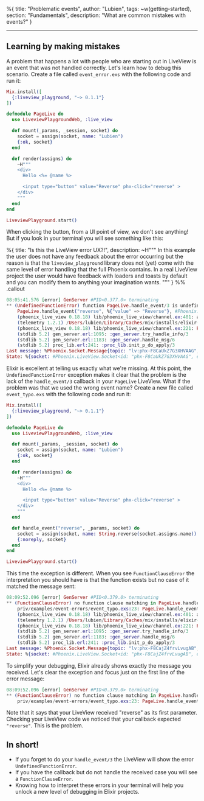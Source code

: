 %{
title: "Problematic events",
author: "Lubien",
tags: ~w(getting-started),
section: "Fundamentals",
description: "What are common mistakes with events?"
}

---

## Learning by making mistakes

A problem that happens a lot with people who are starting out in LiveView is an event that was not handled correctly. Let's learn how to debug this scenario. Create a file called `event_error.exs` with the following code and run it:

```elixir
Mix.install([
  {:liveview_playground, "~> 0.1.1"}
])

defmodule PageLive do
  use LiveviewPlaygroundWeb, :live_view

  def mount(_params, _session, socket) do
    socket = assign(socket, name: "Lubien")
    {:ok, socket}
  end

  def render(assigns) do
    ~H"""
    <div>
      Hello <%= @name %>

      <input type="button" value="Reverse" phx-click="reverse" >
    </div>
    """
  end
end

LiveviewPlayground.start()
```

When clicking the button, from a UI point of view, we don't see anything! But if you look in your terminal you will see something like this:

%{
title: "Is this the LiveView error UX?!",
description: ~H"""
In this example the user does not have any feedback about the error occurring but the reason is that the <code>liveview_playground</code> library does not (yet) come with the same level of error handling that the full Phoenix contains. In a real LiveView project the user would have feedback with loaders and toasts by default and you can modify them to anything your imagination wants.
"""
} %% .callout

```elixir
08:05:41.576 [error] GenServer #PID<0.377.0> terminating
** (UndefinedFunctionError) function PageLive.handle_event/3 is undefined or private
    PageLive.handle_event("reverse", %{"value" => "Reverse"}, #Phoenix.LiveView.Socket<id: "phx-F8CaUkZ7G3XHVAAG", endpoint: LiveviewPlayground.Endpoint, view: PageLive, parent_pid: nil, root_pid: #PID<0.377.0>, router: LiveviewPlayground.Router, assigns: %{name: "Lubien", __changed__: %{}, flash: %{}, live_action: :index}, transport_pid: #PID<0.371.0>, ...>)
    (phoenix_live_view 0.18.18) lib/phoenix_live_view/channel.ex:401: anonymous fn/3 in Phoenix.LiveView.Channel.view_handle_event/3
    (telemetry 1.2.1) /Users/lubien/Library/Caches/mix/installs/elixir-1.16.1-erts-14.2.2/df7edc454f95eaecd33200718b6c458a/deps/telemetry/src/telemetry.erl:321: :telemetry.span/3
    (phoenix_live_view 0.18.18) lib/phoenix_live_view/channel.ex:221: Phoenix.LiveView.Channel.handle_info/2
    (stdlib 5.2) gen_server.erl:1095: :gen_server.try_handle_info/3
    (stdlib 5.2) gen_server.erl:1183: :gen_server.handle_msg/6
    (stdlib 5.2) proc_lib.erl:241: :proc_lib.init_p_do_apply/3
Last message: %Phoenix.Socket.Message{topic: "lv:phx-F8CaUkZ7G3XHVAAG", event: "event", payload: %{"event" => "reverse", "type" => "click", "value" => %{"value" => "Reverse"}}, ref: "8", join_ref: "7"}
State: %{socket: #Phoenix.LiveView.Socket<id: "phx-F8CaUkZ7G3XHVAAG", endpoint: LiveviewPlayground.Endpoint, view: PageLive, parent_pid: nil, root_pid: #PID<0.377.0>, router: LiveviewPlayground.Router, assigns: %{name: "Lubien", __changed__: %{}, flash: %{}, live_action: :index}, transport_pid: #PID<0.371.0>, ...>, components: {%{}, %{}, 1}, topic: "lv:phx-F8CaUkZ7G3XHVAAG", serializer: Phoenix.Socket.V2.JSONSerializer, join_ref: "7", upload_names: %{}, upload_pids: %{}}
```

Elixir is excellent at telling us exactly what we're missing. At this point, the `UndefinedFunctionError` exception makes it clear that the problem is the lack of the `handle_event/3` callback in your `PageLive` LiveView. What if the problem was that we used the wrong event name? Create a new file called `event_typo.exs` with the following code and run it:

```elixir
Mix.install([
  {:liveview_playground, "~> 0.1.1"}
])

defmodule PageLive do
  use LiveviewPlaygroundWeb, :live_view

  def mount(_params, _session, socket) do
    socket = assign(socket, name: "Lubien")
    {:ok, socket}
  end

  def render(assigns) do
    ~H"""
    <div>
      Hello <%= @name %>

      <input type="button" value="Reverse" phx-click="reverse" >
    </div>
    """
  end

  def handle_event("reverse", _params, socket) do
    socket = assign(socket, name: String.reverse(socket.assigns.name))
    {:noreply, socket}
  end
end

LiveviewPlayground.start()
```

This time the exception is different. When you see `FunctionClauseError` the interpretation you should have is that the function exists but no case of it matched the message sent:

```elixir
08:09:52.096 [error] GenServer #PID<0.379.0> terminating
** (FunctionClauseError) no function clause matching in PageLive.handle_event/3
    priv/examples/event-errors/event_typo.exs:23: PageLive.handle_event("reverse", %{"value" => "Reverse"}, #Phoenix.LiveView.Socket<id: "phx-F8CajZ4frvLvugAB", endpoint: LiveviewPlayground.Endpoint, view: PageLive, parent_pid: nil, root_pid: #PID<0.379.0>, router: LiveviewPlayground.Router, assigns: %{name: "Lubien", __changed__: %{}, flash: %{}, live_action: :index}, transport_pid: #PID<0.377.0>, ...>)
    (phoenix_live_view 0.18.18) lib/phoenix_live_view/channel.ex:401: anonymous fn/3 in Phoenix.LiveView.Channel.view_handle_event/3
    (telemetry 1.2.1) /Users/lubien/Library/Caches/mix/installs/elixir-1.16.1-erts-14.2.2/df7edc454f95eaecd33200718b6c458a/deps/telemetry/src/telemetry.erl:321: :telemetry.span/3
    (phoenix_live_view 0.18.18) lib/phoenix_live_view/channel.ex:221: Phoenix.LiveView.Channel.handle_info/2
    (stdlib 5.2) gen_server.erl:1095: :gen_server.try_handle_info/3
    (stdlib 5.2) gen_server.erl:1183: :gen_server.handle_msg/6
    (stdlib 5.2) proc_lib.erl:241: :proc_lib.init_p_do_apply/3
Last message: %Phoenix.Socket.Message{topic: "lv:phx-F8CajZ4frvLvugAB", event: "event", payload: %{"event" => "reverse", "type" => "click", "value" => %{"value" => "Reverse"}}, ref: "6", join_ref: "4"}
State: %{socket: #Phoenix.LiveView.Socket<id: "phx-F8CajZ4frvLvugAB", endpoint: LiveviewPlayground.Endpoint, view: PageLive, parent_pid: nil, root_pid: #PID<0.379.0>, router: LiveviewPlayground.Router, assigns: %{name: "Lubien", __changed__: %{}, flash: %{}, live_action: :index}, transport_pid: #PID<0.377.0>, ...>, components: {%{}, %{}, 1}, topic: "lv:phx-F8CajZ4frvLvugAB", serializer: Phoenix.Socket.V2.JSONSerializer, join_ref: "4", upload_names: %{}, upload_pids: %{}}
```

To simplify your debugging, Elixir already shows exactly the message you received. Let's clear the exception and focus just on the first line of the error message:

```elixir
08:09:52.096 [error] GenServer #PID<0.379.0> terminating
** (FunctionClauseError) no function clause matching in PageLive.handle_event/3
    priv/examples/event-errors/event_typo.exs:23: PageLive.handle_event("reverse", %{"value" => "Reverse"}, #Phoenix.LiveView.Socket<>)
```

Note that it says that your LiveView received "reverse" as its first parameter. Checking your LiveView code we noticed that your callback expected `"reverse"`. This is the problem.

## In short!

- If you forget to do your `handle_event/3` the LiveView will show the error `UndefinedFunctionError`.
- If you have the callback but do not handle the received case you will see a `FunctionClauseError`.
- Knowing how to interpret these errors in your terminal will help you unlock a new level of debugging in Elixir projects.

